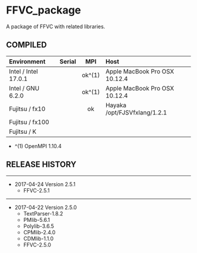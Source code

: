 # FFVC_package

A package of FFVC with related libraries.


## COMPILED


|Environment|Serial|MPI |Host|
|:--|:--:|:--:|:--|
|Intel / Intel 17.0.1 ||ok^(1)|Apple MacBook Pro OSX 10.12.4|
|Intel / GNU 6.2.0    ||ok^(1)|Apple MacBook Pro OSX 10.12.4|
|Fujitsu / fx10       ||ok|Hayaka /opt/FJSVfxlang/1.2.1|
|Fujitsu / fx100      |||
|Fujitsu / K          |||

 - ^(1) OpenMPI 1.10.4


## RELEASE HISTORY
  
---
- 2017-04-24 Version 2.5.1
  - FFVC-2.5.1

---
- 2017-04-22 Version 2.5.0
  - TextParser-1.8.2
  - PMlib-5.6.1
  - Polylib-3.6.5
  - CPMlib-2.4.0
  - CDMlib-1.1.0
  - FFVC-2.5.0

